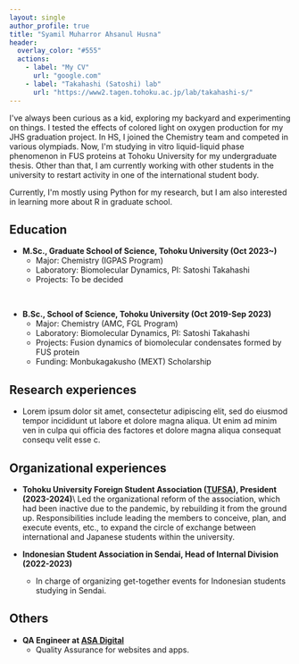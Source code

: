 ```yaml
---
layout: single
author_profile: true
title: "Syamil Muharror Ahsanul Husna"
header:
  overlay_color: "#555"
  actions:
    - label: "My CV"
      url: "google.com"
    - label: "Takahashi (Satoshi) lab"
      url: "https://www2.tagen.tohoku.ac.jp/lab/takahashi-s/"
---
```

I've always been curious as a kid, exploring my backyard and experimenting on things. I tested the effects of colored light on oxygen production for my JHS graduation project. In HS, I joined the Chemistry team and competed in various olympiads. Now, I'm studying in vitro liquid-liquid phase phenomenon in FUS proteins at Tohoku University for my undergraduate thesis. Other than that, I am currently working with other students in the university to restart activity in one of the international student body.

Currently, I'm mostly using Python for my research, but I am also interested in learning more about R in graduate school.
## Education
* **M.Sc., Graduate School of Science, Tohoku University (Oct 2023~)**
    * Major: Chemistry (IGPAS Program)
    * Laboratory: Biomolecular Dynamics, PI: Satoshi Takahashi
    * Projects: To be decided
<br>

* **B.Sc., School of Science, Tohoku University (Oct 2019-Sep 2023)**
    * Major: Chemistry (AMC, FGL Program)
    * Laboratory: Biomolecular Dynamics, PI: Satoshi Takahashi
    * Projects: Fusion dynamics of biomolecular condensates formed by FUS protein
    * Funding: Monbukagakusho (MEXT) Scholarship

## Research experiences

  * Lorem ipsum dolor sit amet, consectetur adipiscing elit, sed do eiusmod tempor incididunt ut labore et dolore magna aliqua. Ut enim ad minim ven  in culpa qui officia des factores et dolore magna aliqua consequat consequ velit esse c.


## Organizational experiences

* **Tohoku University Foreign Student Association (<a href="https://www.tufsa.net/" target="_blank">TUFSA</a>), President (2023-2024)**\\
  Led the organizational reform of the association, which had been inactive due to the pandemic, by rebuilding it from the ground up. Responsibilities include leading the members to conceive, plan, and execute events, etc., to expand the circle of exchange between international and Japanese students within the university. 

* **Indonesian Student Association in Sendai, Head of Internal Division (2022-2023)** 
  * In charge of organizing get-together events for Indonesian students studying in Sendai.




## Others
* **QA Engineer at <a href="https://www.asadigital.net/jp/" target="_blank">ASA Digital</a>**
  * Quality Assurance for websites and apps. 
